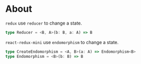 # About

`redux` use `reducer` to change a state.

```typescript
type Reducer = <B, A>(b: B, a: A) => B
```

`react-redux-mini` use `endomorphism` to change a state.

```typescript
type CreateEndomorphism = <A, B>(a: A) => Endomorphism<B>
type Endomorphism = <B>(b: B) => B
```
